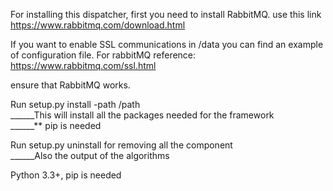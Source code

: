 For installing this dispatcher, first you need to install RabbitMQ.
use this link https://www.rabbitmq.com/download.html

If you want to enable SSL communications in /data you can find
an example of configuration file.
For rabbitMQ
reference: https://www.rabbitmq.com/ssl.html

ensure that RabbitMQ works.

Run setup.py install -path /path <br />
______This will install all the packages needed for the framework<br />
______** pip is needed<br />

Run setup.py uninstall for removing all the component<br />
______Also the output of the algorithms<br />

Python 3.3+, pip is needed
